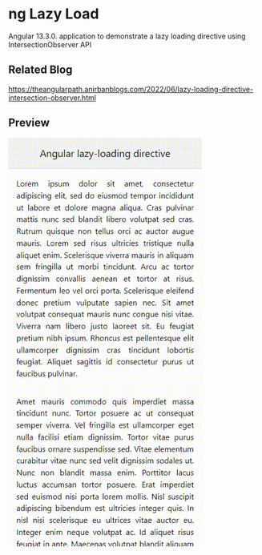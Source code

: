 # ng Lazy Load
Angular 13.3.0. application to demonstrate a lazy loading directive using IntersectionObserver API  

## Related Blog
https://theangularpath.anirbanblogs.com/2022/06/lazy-loading-directive-intersection-observer.html  

## Preview

![preview](img/preview.gif)  
